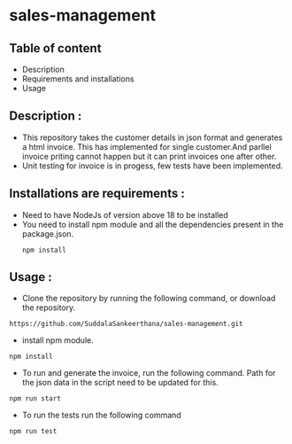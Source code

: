 # sales-management

## Table of content 
- Description
- Requirements and installations
- Usage
## Description :

- This repository takes the customer details in json format and generates a html invoice. This has implemented for single customer.And parllel invoice priting cannot happen but it can print invoices one after other.
- Unit testing for invoice is in progess, few tests have been implemented.
  
## Installations are requirements :
- Need to have NodeJs of version above 18 to be installed
- You need to install npm module and all the dependencies present in the package.json.
  ```
  npm install
  ```
  
## Usage :

- Clone the repository by running the following command, or download the repository.
  
```
https://github.com/SuddalaSankeerthana/sales-management.git
```
- install npm module.
```
npm install
```
- To run and generate the invoice, run the following command. Path for the json data in the script need to be updated for this.
```
npm run start
```
- To run the tests run the following command
```
npm run test
```

